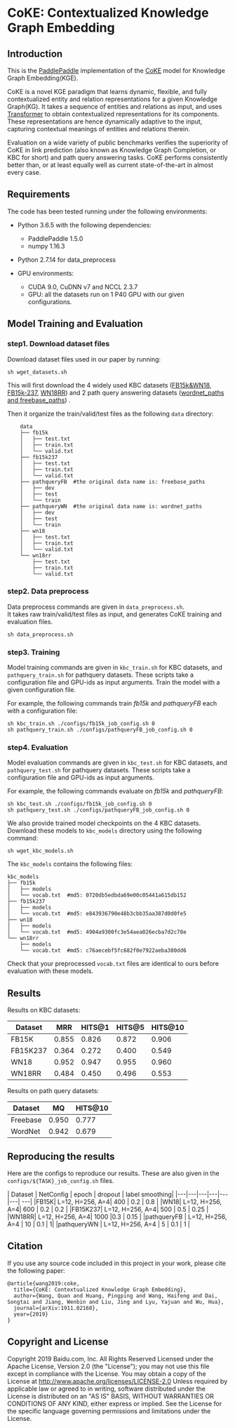 # CoKE: Contextualized Knowledge Graph Embedding
## Introduction

This is the [PaddlePaddle](https://www.paddlepaddle.org.cn/) implementation of the [CoKE](https://arxiv.org/abs/1911.02168) model for Knowledge Graph Embedding(KGE).

CoKE is a novel KGE paradigm that learns dynamic, flexible, and fully contextualized entity and relation representations for a given Knowledge Graph(KG).
It takes a sequence of entities and relations as input, and uses [Transformer](https://arxiv.org/abs/1706.03762) to obtain contextualized representations for its components.
These representations are hence dynamically adaptive to the input, capturing contextual meanings of entities and relations therein.

Evaluation on a wide variety of public benchmarks verifies the superiority of CoKE in link prediction (also known as Knowledge Graph Completion, or KBC for short) and path query answering tasks.
CoKE performs consistently better than, or at least equally well as current state-of-the-art in almost every case.


## Requirements
The code has been tested running under the following environments:
- Python 3.6.5 with the following dependencies:
    -  PaddlePaddle 1.5.0
    -  numpy 1.16.3
- Python 2.7.14 for data_preprocess

- GPU environments:
    - CUDA 9.0, CuDNN v7 and NCCL 2.3.7
    - GPU: all the datasets run on 1 P40 GPU with our given configurations.  


## Model Training and Evaluation

### step1. Download dataset files
Download dataset files used in our paper by running:

```
sh wget_datasets.sh
```

This will first download the 4 widely used KBC datasets ([FB15k&WN18](http://papers.nips.cc/paper/5071-translating-embeddings-for-modeling-multi-relational-data.pdf),
[FB15k-237](https://www.aclweb.org/anthology/W15-4007/),
[WN18RR](https://arxiv.org/abs/1707.01476))
and 2 path query answering datasets ([wordnet_paths and freebase_paths](https://arxiv.org/abs/1506.01094)) .

Then it organize the train/valid/test files as the following `data` directory:

```
    data
    ├── fb15k
    │   ├── test.txt
    │   ├── train.txt
    │   └── valid.txt
    ├── fb15k237
    │   ├── test.txt
    │   ├── train.txt
    │   └── valid.txt
    ├── pathqueryFB  #the original data name is: freebase_paths
    │   ├── dev
    │   ├── test
    │   └── train
    ├── pathqueryWN  #the original data name is: wordnet_paths
    │   ├── dev
    │   ├── test
    │   └── train
    ├── wn18
    │   ├── test.txt
    │   ├── train.txt
    │   └── valid.txt
    └── wn18rr
        ├── test.txt
        ├── train.txt
        └── valid.txt
```

### step2. Data preprocess
Data preprocess commands are given in `data_preprocess.sh`.  
It takes raw train/valid/test files as input, and generates CoKE training and evaluation files.

```
sh data_preprocess.sh
```

### step3. Training

Model training commands are given in `kbc_train.sh` for KBC datasets, and `pathquery_train.sh` for pathquery datasets.
These scripts take a configuration file and GPU-ids as input arguments.
Train the model with a given configuration file.

For example, the following commands train *fb15k* and *pathqueryFB* each with a configuration file:

```
sh kbc_train.sh ./configs/fb15k_job_config.sh 0
sh pathquery_train.sh ./configs/pathqueryFB_job_config.sh 0
```


### step4. Evaluation
Model evaluation commands are given in `kbc_test.sh` for KBC datasets, and `pathquery_test.sh` for pathquery datasets.
These scripts take a configuration file and GPU-ids as input arguments.

For example, the following commands evaluate on *fb15k* and *pathqueryFB*:

```
sh kbc_test.sh ./configs/fb15k_job_config.sh 0
sh pathquery_test.sh ./configs/pathqueryFB_job_config.sh 0
```

We also provide trained model checkpoints on the 4 KBC datasets. Download these models to `kbc_models` directory using the following command:


```
sh wget_kbc_models.sh
```

The `kbc_models` contains the following files:

```
kbc_models
├── fb15k
│   ├── models
│   └── vocab.txt  #md5: 0720db5edbda69e00c05441a615db152
├── fb15k237
│   ├── models
│   └── vocab.txt  #md5: e843936790e48b3cbb35aa387d0d0fe5
├── wn18
│   ├── models
│   └── vocab.txt  #md5: 4904a9300fc3e54aea026ecba7d2c78e
└── wn18rr
    ├── models
    └── vocab.txt  #md5: c76aecebf5fc682f0e7922aeba380dd6
```

Check that your preprocessed `vocab.txt` files are identical to ours before evaluation with these models.


## Results
Results on KBC datasets:

|Dataset | MRR | HITS@1 |  HITS@5 | HITS@10 |
|---|---|---|---|---|
|FB15K | 0.855 | 0.826 |0.872 |    0.906 |
|FB15K237| 0.364 | 0.272 | 0.400 | 0.549 |
|WN18| 0.952 | 0.947 |0.955 | 0.960|
|WN18RR| 0.484 | 0.450 | 0.496 | 0.553 |

Results on path query datasets:

|Dataset | MQ | HITS@10 |
|---|---|---|
|Freebase | 0.950  | 0.777 |
|WordNet |0.942 | 0.679 |

## Reproducing the results

Here are the configs to reproduce our results.
These are also given in the `configs/${TASK}_job_config.sh` files.

| Dataset | NetConfig |  epoch | dropout | label smoothing|
|---|---|---|---|---|---| ---|
|FB15K| L=12, H=256, A=4|  400 | 0.2 | 0.8 |
|WN18| L=12, H=256, A=4|  600 | 0.2 | 0.2 |
|FB15K237| L=12, H=256, A=4|  500 | 0.5 | 0.25 |
|WN18RR| L=12, H=256, A=4|  1000 |0.3 | 0.15 |
|pathqueryFB | L=12, H=256, A=4 | 10 | 0.1 | 1|
|pathqueryWN | L=12, H=256, A=4 | 5 | 0.1 | 1 |

## Citation
If you use any source code included in this project in your work, please cite the following paper:

```
@article{wang2019:coke,
  title={CoKE: Contextualized Knowledge Graph Embedding},
  author={Wang, Quan and Huang, Pingping and Wang, Haifeng and Dai, Songtai and Jiang, Wenbin and Liu, Jing and Lyu, Yajuan and Wu, Hua},
  journal={arXiv:1911.02168},
  year={2019}
}
```

## Copyright and License
Copyright 2019 Baidu.com, Inc. All Rights Reserved Licensed under the Apache License, Version 2.0 (the "License"); you may not use this file except in compliance with the License. You may obtain a copy of the License at http://www.apache.org/licenses/LICENSE-2.0 Unless required by applicable law or agreed to in writing, software distributed under the License is distributed on an "AS IS" BASIS, WITHOUT WARRANTIES OR CONDITIONS OF ANY KIND, either express or implied. See the License for the specific language governing permissions and limitations under the License.

